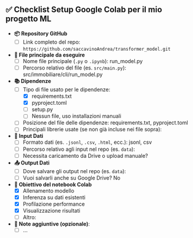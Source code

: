 ## ✅ Checklist Setup Google Colab per il mio progetto ML

- **📦 Repository GitHub**
  - [ ] Link completo del repo: `https://github.com/saccavinoAndrea/transformer_model.git` 

- **📝 File principale da eseguire**
  - [ ] Nome file principale (`.py` o `.ipynb`): run_model.py
  - [ ] Percorso relativo del file (es. `src/main.py`): src/immobiliare/cli/run_model.py

- **📚 Dipendenze**
  - [ ] Tipo di file usato per le dipendenze:
    - [x] requirements.txt
    - [x] pyproject.toml
    - [ ] setup.py
    - [ ] Nessun file, uso installazioni manuali
  - [ ] Posizione del file delle dipendenze: requirements.txt, pyproject.toml
  - [ ] Principali librerie usate (se non già incluse nei file sopra):

- **📁 Input Dati**
  - [ ] Formato dati (es. `.jsonl`, `.csv`, `.html`, ecc.): jsonl, csv
  - [ ] Percorso relativo agli input nel repo (es. `data`): 
  - [ ] Necessita caricamento da Drive o upload manuale? 

- **📤 Output Dati**
  - [ ] Dove salvare gli output nel repo (es. `data`):
  - [ ] Vuoi salvarli anche su Google Drive? No

- **🧪 Obiettivo del notebook Colab**
  - [x] Allenamento modello
  - [x] Inferenza su dati esistenti
  - [x] Profilazione performance
  - [x] Visualizzazione risultati
  - [ ] Altro:

- **📌 Note aggiuntive (opzionale)**:
  - [ ] ...
